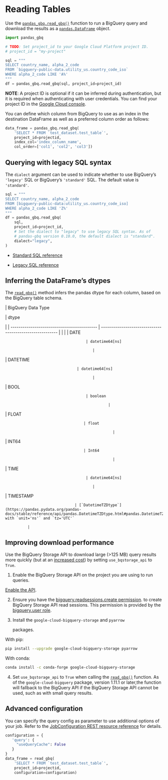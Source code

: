 # Reading Tables

Use the [`pandas_gbq.read_gbq()`](api.md#pandas_gbq.read_gbq) function to run a BigQuery query and
download the results as a [`pandas.DataFrame`](https://pandas.pydata.org/pandas-docs/stable/reference/api/pandas.DataFrame.html#pandas.DataFrame) object.

```python
import pandas_gbq

# TODO: Set project_id to your Google Cloud Platform project ID.
# project_id = "my-project"

sql = """
SELECT country_name, alpha_2_code
FROM `bigquery-public-data.utility_us.country_code_iso`
WHERE alpha_2_code LIKE 'A%'
"""
df = pandas_gbq.read_gbq(sql, project_id=project_id)
```

**NOTE**: A project ID is optional if it can be inferred during authentication, but
it is required when authenticating with user credentials. You can find
your project ID in the [Google Cloud console](https://console.cloud.google.com).

You can define which column from BigQuery to use as an index in the
destination DataFrame as well as a preferred column order as follows:

```python
data_frame = pandas_gbq.read_gbq(
    'SELECT * FROM `test_dataset.test_table`',
    project_id=projectid,
    index_col='index_column_name',
    col_order=['col1', 'col2', 'col3'])
```

## Querying with legacy SQL syntax

The `dialect` argument can be used to indicate whether to use
BigQuery’s `'legacy'` SQL or BigQuery’s `'standard'` SQL. The
default value is `'standard'`.

```python
sql = """
SELECT country_name, alpha_2_code
FROM [bigquery-public-data:utility_us.country_code_iso]
WHERE alpha_2_code LIKE 'Z%'
"""
df = pandas_gbq.read_gbq(
    sql,
    project_id=project_id,
    # Set the dialect to "legacy" to use legacy SQL syntax. As of
    # pandas-gbq version 0.10.0, the default dialect is "standard".
    dialect="legacy",
)
```


* [Standard SQL reference](https://cloud.google.com/bigquery/docs/reference/standard-sql/)


* [Legacy SQL reference](https://cloud.google.com/bigquery/docs/reference/legacy-sql)

## Inferring the DataFrame’s dtypes

The [`read_gbq()`](api.md#pandas_gbq.read_gbq) method infers the pandas dtype for each
column, based on the BigQuery table schema.

| BigQuery Data Type

 | dtype

 |
| ------------------------------------------- | -------------------------------------------------------- |  |  |
| DATE

                                        | datetime64[ns]

                                           |
| DATETIME

                                    | datetime64[ns]

                                           |
| BOOL

                                        | boolean

                                                  |
| FLOAT

                                       | float

                                                    |
| INT64

                                       | Int64

                                                    |
| TIME

                                        | datetime64[ns]

                                           |
| TIMESTAMP

                                   | [`DatetimeTZDtype`](https://pandas.pydata.org/pandas-docs/stable/reference/api/pandas.DatetimeTZDtype.html#pandas.DatetimeTZDtype) with `unit='ns'` and `tz='UTC'`

              |
## Improving download performance

Use the BigQuery Storage API to download large (>125 MB) query results more
quickly (but at an [increased cost](https://cloud.google.com/bigquery/pricing#storage-api)) by setting
`use_bqstorage_api` to `True`.


1. Enable the BigQuery Storage API on the project you are using to run
queries.

[Enable the API](https://console.cloud.google.com/apis/library/bigquerystorage.googleapis.com).


2. Ensure you have the [bigquery.readsessions.create permission](https://cloud.google.com/bigquery/docs/access-control#bq-permissions). to
create BigQuery Storage API read sessions. This permission is provided by
the [bigquery.user role](https://cloud.google.com/bigquery/docs/access-control#roles).


3. Install the `google-cloud-bigquery-storage` and `pyarrow`

    packages.

With pip:

```sh
pip install --upgrade google-cloud-bigquery-storage pyarrow
```

With conda:

```sh
conda install -c conda-forge google-cloud-bigquery-storage
```


4. Set `use_bqstorage_api` to `True` when calling the
[`read_gbq()`](api.md#pandas_gbq.read_gbq) function. As of the `google-cloud-bigquery`
package, version 1.11.1 or later,the function will fallback to the
BigQuery API if the BigQuery Storage API cannot be used, such as with
small query results.

## Advanced configuration

You can specify the query config as parameter to use additional options of
your job. Refer to the [JobConfiguration REST resource reference](https://cloud.google.com/bigquery/docs/reference/rest/v2/Job#JobConfiguration)
for details.

```python
configuration = {
   'query': {
     "useQueryCache": False
   }
}
data_frame = read_gbq(
    'SELECT * FROM `test_dataset.test_table`',
    project_id=projectid,
    configuration=configuration)
```
